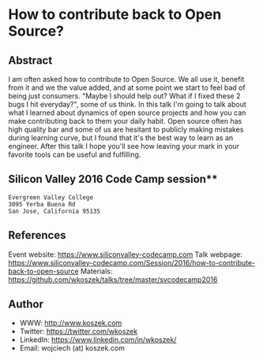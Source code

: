 # How to contribute back to Open Source?

## Abstract

I am often asked how to contribute to Open Source. We all use it, benefit
from it and we the value added, and at some point we start to feel bad of
being just consumers. "Maybe I should help out? What if I fixed these 2 bugs
I hit everyday?", some of us think. In this talk I'm going to talk about
what I learned about dynamics of open source projects and how you can make
contributing back to them your daily habit. Open source often has high
quality bar and some of us are hesitant to publicly making mistakes during
learning curve, but I found that it's the best way to learn as an engineer.
After this talk I hope you'll see how leaving your mark in your favorite
tools can be useful and fulfilling.

## Silicon Valley 2016 Code Camp session**

	Evergreen Valley College
	3095 Yerba Buena Rd
	San Jose, California 95135

## References

Event website: https://www.siliconvalley-codecamp.com
Talk webpage: https://www.siliconvalley-codecamp.com/Session/2016/how-to-contribute-back-to-open-source
Materials: https://github.com/wkoszek/talks/tree/master/svcodecamp2016

## Author

- WWW: http://www.koszek.com
- Twitter: https://twitter.com/wkoszek
- LinkedIn: https://www.linkedin.com/in/wkoszek/
- Email: wojciech (at) koszek.com
